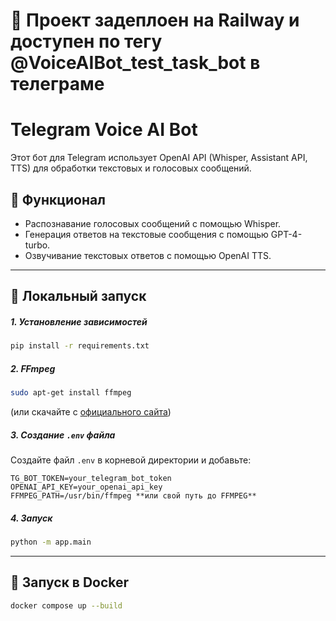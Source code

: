# 🚀 Проект задеплоен на Railway и доступен по тегу @VoiceAIBot_test_task_bot в телеграме

# Telegram Voice AI Bot

Этот бот для Telegram использует OpenAI API (Whisper, Assistant API, TTS) для обработки текстовых и голосовых сообщений.

## 🚀 Функционал
- Распознавание голосовых сообщений с помощью Whisper.
- Генерация ответов на текстовые сообщения с помощью GPT-4-turbo.
- Озвучивание текстовых ответов с помощью OpenAI TTS.

---

## 🔧 Локальный запуск
##### 1. Установление зависимостей
```sh
pip install -r requirements.txt
```
##### 2. FFmpeg
```sh
sudo apt-get install ffmpeg
```
(или скачайте с [официального сайта](https://ffmpeg.org/download.html))

##### 3. Создание `.env` файла
Создайте файл `.env` в корневой директории и добавьте:
```env
TG_BOT_TOKEN=your_telegram_bot_token
OPENAI_API_KEY=your_openai_api_key
FFMPEG_PATH=/usr/bin/ffmpeg **или свой путь до FFMPEG**
```

##### 4. Запуск
```sh
python -m app.main
```

---

## 🐳 Запуск в Docker

```sh
docker compose up --build
```



